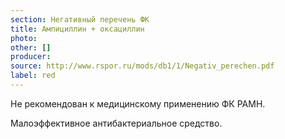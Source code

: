 ```yaml
---
section: Негативный перечень ФК
title: Ампициллин + оксациллин
photo:
other: []
producer:
source: http://www.rspor.ru/mods/db1/1/Negativ_perechen.pdf
label: red
---
```


Не рекомендован к медицинскому применению ФК РАМН.

Малоэффективное антибактериальное средство.
